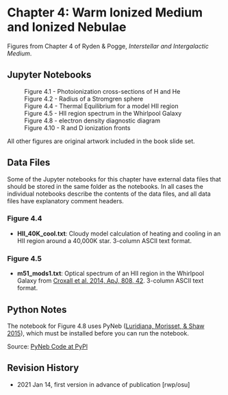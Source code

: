 # Chapter 4: Warm Ionized Medium and Ionized Nebulae

Figures from Chapter 4 of Ryden & Pogge, *Interstellar and Intergalactic Medium*.

## Jupyter Notebooks
<dl>
<dd>Figure 4.1 - Photoionization cross-sections of H and He
<dd>Figure 4.2 - Radius of a Stromgren sphere
<dd>Figure 4.4 - Thermal Equilibrium for a model HII region
<dd>Figure 4.5 - HII region spectrum in the Whirlpool Galaxy
<dd>Figure 4.8 - electron density diagnostic diagram
<dd>Figure 4.10 - R and D ionization fronts
</dl>
All other figures are original artwork included in the book slide set.

## Data Files

Some of the Jupyter notebooks for this chapter have external data files that should be stored in the same
folder as the notebooks.  In all cases the individual notebooks describe the contents of the data files, 
and all data files have explanatory comment headers.

### Figure 4.4
* **HII_40K_cool.txt**: Cloudy model calculation of heating and cooling in an HII region around a 40,000K star. 3-column ASCII text format.

### Figure 4.5
 * **m51_mods1.txt**: Optical spectrum of an HII region in the Whirlpool Galaxy from [Croxall et al. 2014, ApJ, 808, 42](https://ui.adsabs.harvard.edu/abs/2015ApJ...808...42C). 3-column ASCII text format.

## Python Notes

The notebook for Figure 4.8 uses PyNeb ([Luridiana, Morisset, & Shaw 2015](https://ui.adsabs.harvard.edu/abs/2015A%26A...573A..42L/abstract)), which must be installed
before you can run the notebook.

Source: [PyNeb Code at PyPl](https://pypi.org/project/PyNeb/)

## Revision History

* 2021 Jan 14, first version in advance of publication [rwp/osu]
